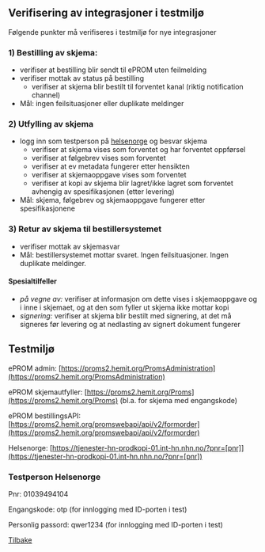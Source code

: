 
## Verifisering av integrasjoner i testmiljø

Følgende punkter må verifiseres i testmiljø for nye integrasjoner

### 1) Bestilling av skjema:
- verifiser at bestilling blir sendt til ePROM uten feilmelding
- verifiser mottak av status på bestilling 
  - verifiser at skjema blir bestilt til forventet kanal (riktig notification channel) 
- Mål: ingen feilsituasjoner eller duplikate meldinger

### 2) Utfylling av skjema
- logg inn som testperson på [helsenorge](https://tjenester-hn-prodkopi-01.int-hn.nhn.no/?pnr=[pnr]) og besvar skjema 
  - verifiser at skjema vises som forventet og har forventet oppførsel   
  - verifiser at følgebrev vises som forventet
  - verifiser at ev metadata fungerer etter hensikten
  - verifiser at skjemaoppgave vises som forventet
  - verifiser at kopi av skjema blir lagret/ikke lagret som forventet avhengig av spesifikasjonen (etter levering)
- Mål: skjema, følgebrev og skjemaoppgave fungerer etter spesifikasjonene

### 3) Retur av skjema til bestillersystemet
- verifiser mottak av skjemasvar
- Mål: bestillersystemet mottar svaret. Ingen feilsituasjoner. Ingen duplikate meldinger.

#### Spesialtilfeller
  - _på vegne av:_ verifiser at informasjon om dette vises i skjemaoppgave og i inne i skjemaet, og at den som fyller ut skjema ikke mottar kopi
  - _signering:_ verifiser at skjema blir bestilt med signering, at det må signeres før levering og at nedlasting av signert dokument fungerer

## Testmiljø

ePROM admin: [https://proms2.hemit.org/PromsAdministration](https://proms2.hemit.org/PromsAdministration)

ePROM skjemautfyller: [https://proms2.hemit.org/Proms](https://proms2.hemit.org/Proms) (bl.a. for skjema med engangskode)

ePROM bestillingsAPI: [https://proms2.hemit.org/promswebapi/api/v2/formorder](https://proms2.hemit.org/promswebapi/api/v2/formorder)

Helsenorge: [https://tjenester-hn-prodkopi-01.int-hn.nhn.no/?pnr=[pnr]](https://tjenester-hn-prodkopi-01.int-hn.nhn.no/?pnr=[pnr])

### Testperson Helsenorge
Pnr: 01039494104

Engangskode: otp (for innlogging med ID-porten i test)

Personlig passord: qwer1234 (for innlogging med ID-porten i test)

[Tilbake](./)
